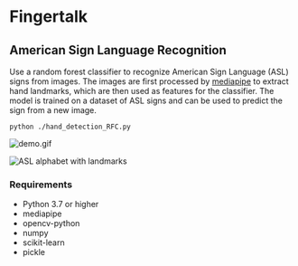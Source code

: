 # Fingertalk
## American Sign Language Recognition

Use a random forest classifier to recognize American Sign Language (ASL) signs from images. 
The images are first processed by [mediapipe](https://ai.google.dev/edge/mediapipe/solutions/vision/hand_landmarker) to extract hand landmarks, 
which are then used as features for the classifier. 
The model is trained on a dataset of ASL signs and can be used to predict the sign from a new image.

```python ./hand_detection_RFC.py```

![demo.gif](./demo.gif)

![ASL alphabet with landmarks](./documentation/alphabet.png)

### Requirements
- Python 3.7 or higher
- mediapipe
- opencv-python
- numpy
- scikit-learn
- pickle